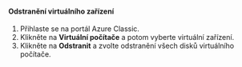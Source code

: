 #### <a name="to-delete-a-virtual-device"></a>Odstranění virtuálního zařízení

1. Přihlaste se na portál Azure Classic.
2. Klikněte na **Virtuální počítače** a potom vyberte virtuální zařízení.
3. Klikněte na **Odstranit** a zvolte odstranění všech disků virtuálního počítače.



<!--HONumber=Nov16_HO3-->


